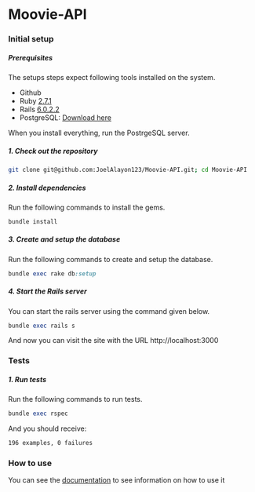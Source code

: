 # Moovie-API
### Initial setup
##### Prerequisites

The setups steps expect following tools installed on the system.

- Github
- Ruby [2.7.1](https://www.ruby-lang.org/en/news/2020/03/31/ruby-2-7-1-released/)
- Rails [6.0.2.2](https://rubygems.org/gems/rails/versions/6.0.2.2)
- PostgreSQL: [Download here](https://www.postgresql.org/download/)
    

When you install everything, run the PostrgeSQL server.

##### 1. Check out the repository

```bash
git clone git@github.com:JoelAlayon123/Moovie-API.git; cd Moovie-API
```
##### 2. Install dependencies

Run the following commands to install the gems.

```bash
bundle install
```

##### 3. Create and setup the database

Run the following commands to create and setup the database.

```ruby
bundle exec rake db:setup
```

##### 4. Start the Rails server

You can start the rails server using the command given below.

```ruby
bundle exec rails s
```

And now you can visit the site with the URL http://localhost:3000

### Tests

##### 1. Run tests

Run the following commands to run tests.

```ruby
bundle exec rspec
```

And you should receive:

```bash
196 examples, 0 failures
```

### How to use

You can see the [documentation](https://github.com/Joelit0/Moovie-API/wiki) to see information on how to use it
